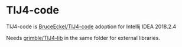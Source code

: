 # TIJ4-code

TIJ4-code is [BruceEckel/TIJ4-code](https://github.com/BruceEckel/TIJ4-code) adoption for Intellij IDEA 2018.2.4

Needs [grimble/TIJ4-lib](https://github.com/grimble/TIJ4-lib) in the same folder for external libraries.